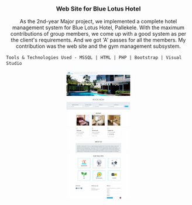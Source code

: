 <h3 align="center">Web Site for Blue Lotus Hotel</h3>

<p align="center">
    As the 2nd-year Major project, we implemented a complete hotel management system for Blue Lotus Hotel, Pallekele. 
    With the maximum contributions of group members, we come up with a good system as per the client's requirements. 
    And we got 'A' passes for all the members. My contribution was the web site and the gym management subsystem.

    Tools & Technologies Used - MSSQL | HTML | PHP | Bootstrap | Visual Studio
</p>


<p align="center">

  <img src="1.JPG" alt="Logo" height="350">
  
</p>
